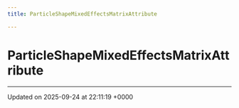 ```yaml
---
title: ParticleShapeMixedEffectsMatrixAttribute

---
```


# ParticleShapeMixedEffectsMatrixAttribute





-------------------------------

Updated on 2025-09-24 at 22:11:19 +0000